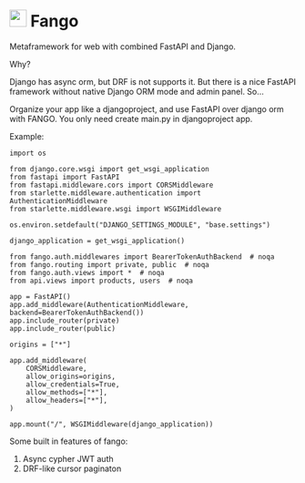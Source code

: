 # <img src='https://github.com/egorgam/fango/assets/13712792/e541fff2-3833-4f30-ba9b-09ea5c375077' width='30'> Fango

Metaframework for web with combined FastAPI and Django.

Why?

Django has async orm, but DRF is not supports it. But there is a nice FastAPI framework without native Django ORM mode and admin panel. So...

Organize your app like a djangoproject, and use FastAPI over django orm with FANGO. You only need create main.py in djangoproject app.

Example:

```
import os

from django.core.wsgi import get_wsgi_application
from fastapi import FastAPI
from fastapi.middleware.cors import CORSMiddleware
from starlette.middleware.authentication import AuthenticationMiddleware
from starlette.middleware.wsgi import WSGIMiddleware

os.environ.setdefault("DJANGO_SETTINGS_MODULE", "base.settings")

django_application = get_wsgi_application()

from fango.auth.middlewares import BearerTokenAuthBackend  # noqa
from fango.routing import private, public  # noqa
from fango.auth.views import *  # noqa
from api.views import products, users  # noqa

app = FastAPI()
app.add_middleware(AuthenticationMiddleware, backend=BearerTokenAuthBackend())
app.include_router(private)
app.include_router(public)

origins = ["*"]

app.add_middleware(
    CORSMiddleware,
    allow_origins=origins,
    allow_credentials=True,
    allow_methods=["*"],
    allow_headers=["*"],
)

app.mount("/", WSGIMiddleware(django_application))
```

Some built in features of fango:

1. Async cypher JWT auth
2. DRF-like cursor paginaton
